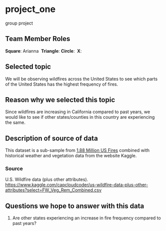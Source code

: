 # project_one
group project

## Team Member Roles
**Square**: Arianna
​
**Triangle**: 
​
**Circle**: 
​
**X**: 
​
## Selected topic
We will be observing wildfires across the United States to see which parts of the United States has the highest frequency of fires. 
​
## Reason why we selected this topic
Since wildfires are increasing in California compared to past years, we would like to see if other states/counties in this country are experiencing the same. 
​
## Description of source of data
This dataset is a sub-sample from [1.88 Million US Fires]( https://www.kaggle.com/rtatman/188-million-us-wildfires) combined with historical weather and vegetation data from the website Kaggle. 
​
### Source
U.S. Wildfire data (plus other attributes). https://www.kaggle.com/capcloudcoder/us-wildfire-data-plus-other-attributes?select=FW_Veg_Rem_Combined.csv
​
​
## Questions we hope to answer with this data
1. Are other states experiencing an increase in fire frequency compared to past years?